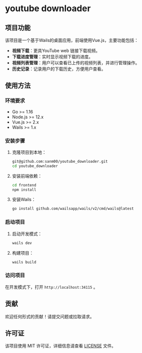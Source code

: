 # youtube downloader

## 项目功能

该项目是一个基于Wails的桌面应用，前端使用Vue.js，主要功能包括：

- **视频下载**：更具YouTube web 链接下载视频。
- **下载进度管理**：实时显示视频下载的进度。
- **视频列表管理**：用户可以查看已上传的视频列表，并进行管理操作。
- **历史记录**：记录用户的下载历史，方便用户查看。

## 使用方法

### 环境要求

- Go >= 1.16
- Node.js >= 12.x
- Vue.js >= 2.x
- Wails >= 1.x

### 安装步骤

1. 克隆项目到本地：
   ```bash
   git@github.com:sanm00/youtube_downloader.git
   cd youtube_downloader
   ```

2. 安装前端依赖：
   ```bash
   cd frontend
   npm install
   ```

3. 安装Wails：
   ```bash
   go install github.com/wailsapp/wails/v2/cmd/wails@latest
   ```

### 启动项目

1. 启动开发模式：
   ```bash
   wails dev
   ```

2. 构建项目：
   ```bash
   wails build
   ```

### 访问项目

在开发模式下，打开 `http://localhost:34115` 。

## 贡献

欢迎任何形式的贡献！请提交问题或拉取请求。

## 许可证

该项目使用 MIT 许可证，详细信息请查看 [LICENSE](frontend/node_modules/magic-string/LICENSE) 文件。